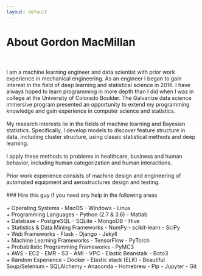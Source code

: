 ```yaml
---
layout: default
---
```

# About Gordon MacMillan
<br>
<br>
I am a machine learning engineer and data scientist with prior work experience in mechanical engineering. As an engineer I began to gain interest in the field of deep learning and statistical science in 2016. I have always hoped to learn programming in more depth than I did when I was in college at the University of Colorado Boulder. The Galvanize data science immersive program presented an opportunity to extend my programming knowledge and gain experience in computer science and statistics.
<br>
<br>
My research interests lie in the fields of machine learning and Bayesian statistics. Specifically, I develop models to discover feature structure in data, including cluster structure, using classic statistical methods and deep learning.
<br>
<br>
I apply these methods to problems in healthcare, business and human behavior, including human categorization and human interactions.
<br>
<br>
Prior work experience consists of machine design and engineering of automated equipment and aerostructures design and testing.
<br>
<br>
### Hire this guy if you need any help in the following areas
<br>
<br>
+ Operating Systems
  - MacOS
  - Windows
  - Linux
<br>
+ Programming Languages
  - Python (2.7 & 3.6)
  - Matlab
<br>
+ Database
  - PostgreSQL
  - SQLite
  - MongoDB
  - Hive
<br>
+ Statistics & Data Mining Frameworks
  - NumPy
  - scikit-learn
  - SciPy
<br>
+ Web Frameworks
  - Flask
  - Django
  - Jekyll
<br>
+ Machine Learning Frameworks
  - TensorFlow
  - PyTorch
<br>
+ Probabilistic Programming Frameworks
  - PyMC3
<br>
+ AWS
  - EC2
  - EMR
  - S3
  - AMI
  - VPC
  - Elastic Beanstalk
  - Boto3
<br>
+ Random Experience
  - Docker
  - Elastic stack (ELK)
  - Beautiful Soup/Selenium
  - SQLAlchemy
  - Anaconda
  - Homebrew
  - Pip
  - Jupyter
  - Git
